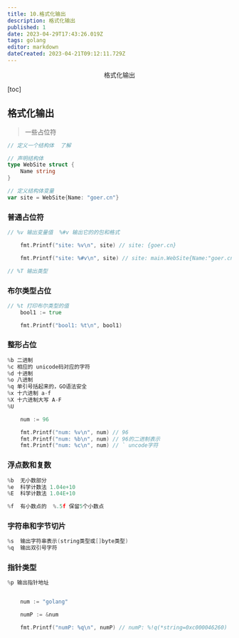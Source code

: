 ```yaml
---
title: 10.格式化输出
description: 格式化输出
published: 1
date: 2023-04-29T17:43:26.019Z
tags: golang
editor: markdown
dateCreated: 2023-04-21T09:12:11.729Z
---
```


<center>格式化输出</center>





[toc]







## 格式化输出

> 一些占位符

```go
// 定义一个结构体  了解

// 声明结构体
type WebSite struct {
	Name string
}

// 定义结构体变量
var site = WebSite{Name: "goer.cn"}
```



### 普通占位符

```go
// %v 输出变量值  %#v 输出它的的包和格式

	fmt.Printf("site: %v\n", site) // site: {goer.cn}

	fmt.Printf("site: %#v\n", site) // site: main.WebSite{Name:"goer.cn"}

// %T 输出类型
```



### 布尔类型占位

```go
// %t 打印布尔类型的值
	bool1 := true

	fmt.Printf("bool1: %t\n", bool1)
```



### 整形占位

```go
%b 二进制
%c 相应的 unicode码对应的字符
%d 十进制
%o 八进制
%q 单引号括起来的，GO语法安全
%x 十六进制 a-f
%X 十六进制大写 A-F
%U 

	num := 96

	fmt.Printf("num: %v\n", num) // 96
	fmt.Printf("num: %b\n", num) // 96的二进制表示
	fmt.Printf("num: %c\n", num) // ` uncode字符
```



### 浮点数和复数

```go
%b  无小数部分
%e  科学计数法 1.04e+10
%E  科学计数法 1.04E+10

%f  有小数点的  %.5f 保留5个小数点
```





### 字符串和字节切片

```go
%s  输出字符串表示(string类型或[]byte类型)
%q  输出双引号字符
```



### 指针类型

```go
%p 输出指针地址


	num := "golang"

	numP := &num

	fmt.Printf("numP: %q\n", numP) // numP: %!q(*string=0xc000046260)
```

